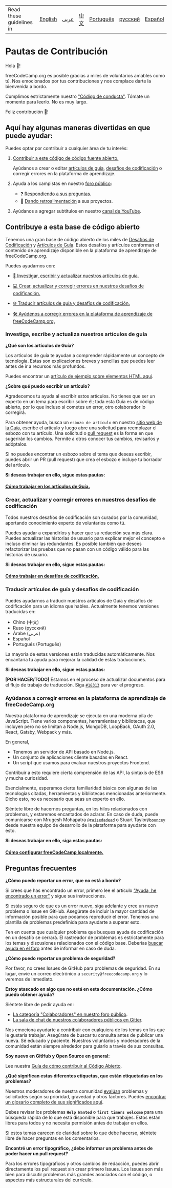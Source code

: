 <table>
    <tr>
        <!-- Do not translate this table -->
        <td> Read these guidelines in </td>
        <td><a href="/CONTRIBUTING.md"> English </a></td>
        <td><a href="/docs/arabic/CONTRIBUTING.md"> عربى </a></td>
        <td><a href="/docs/chinese/CONTRIBUTING.md"> 中文 </a></td>
        <td><a href="/docs/portuguese/CONTRIBUTING.md"> Português </a></td>
        <td><a href="/docs/russian/CONTRIBUTING.md"> русский </a></td>
        <td><a href="/docs/spanish/CONTRIBUTING.md"> Español </a></td>
    </tr>
</table>

# Pautas de Contribución

Hola 👋!

freeCodeCamp.org es posible gracias a miles de voluntarios amables como tú. Nos emocionados por tus contribuciones y nos complace darte la bienvenida a bordo.

Cumplimos estrictamente nuestro ["Código de conducta"](https://www.freecodecamp.org/code-of-conduct). Tómate un momento para leerlo. No es muy largo.

Feliz contribución 🎉!

## Aquí hay algunas maneras divertidas en que puede ayudar:

Puedes optar por contribuir a cualquier área de tu interés:

1. [Contribuir a este código de código fuente abierto.](#contribute-to-this-open-source-codebase)

    Ayúdanos a crear o editar [artículos de guía](https://www.freecodecamp.org/guide), [desafíos de codificación](https://www.freecodecamp.org/learn) o corregir errores en la plataforma de aprendizaje.

2. Ayuda a los campistas en nuestro [foro público](https://www.freecodecamp.org/forum/):

    - ❓ [Respondiendo a sus preguntas](https://www.freecodecamp.org/forum/?max_posts=1).
    - 💬 [Dando retroalimentación](https://www.freecodecamp.org/forum/c/project-feedback?max_posts=1) a sus proyectos.

3. Ayúdanos a agregar subtítulos en nuestro [canal de YouTube](https://www.youtube.com/channel/UC8butISFwT-Wl7EV0hUK0BQ/videos).

## Contribuye a esta base de código abierto

Tenemos una gran base de código abierto de los miles de [Desafíos de Codificación](https://www.freecodecamp.org/learn) y [Artículos de Guía](https://www.freecodecamp.org/guide). Estos desafíos y artículos conforman el contenido de aprendizaje disponible en la plataforma de aprendizaje de freeCodeCamp.org.

Puedes ayudarnos con:

- [📝 Investigar, escribir y actualizar nuestros artículos de guía.](#investiga-escribe-y-actualiza-nuestros-artículos-de-guía)

- [💻 Crear, actualizar y corregir errores en nuestros desafíos de codificación.](#crear-actualizar-y-corregir-errores-en-nuestros-desafíos-de-codificación)

- [🌐 Traducir artículos de guía y desafíos de codificación.](#traducir-artículos-de-guía-y-desafíos-de-codificación)

- [🛠 Ayúdenos a corregir errores en la plataforma de aprendizaje de freeCodeCamp.org.](#ayúdenos-a-corregir-errores-en-la-plataforma-de-aprendizaje-de-freeCodeCamp.org)

### Investiga, escribe y actualiza nuestros artículos de guía

**¿Qué son los artículos de Guía?**

Los artículos de guía te ayudan a comprender rápidamente un concepto de tecnología. Estas son explicaciones breves y sencillas que puedes leer antes de ir a recursos más profundos.

Puedes encontrar un [artículo de ejemplo sobre elementos HTML aquí](./client/src/pages/html/elements/index.md).

**¿Sobre qué puedo escribir un artículo?**

Agradecemos tu ayuda al escribir estos artículos. No tienes que ser un experto en un tema para escribir sobre él; toda esta Guía es de código abierto, por lo que incluso si cometes un error, otro colaborador lo corregirá.

Para obtener ayuda, busca un `esbozo de artículo` en nuestro [sitio web de la Guía](https://www.freecodecamp.org/guide), escribe el artículo y luego abre una solicitud para reemplazar el esbozo con tu artículo. Una solicitud o [pull request](https://help.github.com/articles/about-pull-requests/) es la forma en que sugerirán los cambios. Permite a otros conocer tus cambios, revisarlos y adóptalos.

Si no puedes encontrar un esbozo sobre el tema que deseas escribir, puedes abrir un PR (pull request) que crea el esbozo e incluye tu borrador del artículo.

**Si deseas trabajar en ello, sigue estas pautas:**

#### [Cómo trabajar en los artículos de Guía.](/docs/how-to-work-on-guide-articles.md)

### Crear, actualizar y corregir errores en nuestros desafíos de codificación

Todos nuestros desafíos de codificación son curados por la comunidad, aportando conocimiento experto de voluntarios como tú.

Puedes ayudar a expandirlos y hacer que su redacción sea más clara. Puedes actualizar las historias de usuario para explicar mejor el concepto e incluso eliminar las redundantes. Es posible también que desees refactorizar las pruebas que no pasan con un código válido para las historias de usuario.

**Si deseas trabajar en ello, sigue estas pautas:**

#### [Cómo trabajar en desafíos de codificación.](/docs/how-to-work-on-coding-challenges.md)

### Traducir artículos de guía y desafíos de codificación

Puedes ayudarnos a traducir nuestros artículos de Guía y desafíos de codificación para un idioma que hables. Actualmente tenemos versiones traducidas en:

- Chino (中文)
- Ruso (русский)
- Árabe (عربى)
- Español
- Portugués (Português)

La mayoría de estas versiones están traducidas automáticamente. Nos encantaría tu ayuda para mejorar la calidad de estas traducciones.

**Si deseas trabajar en ello, sigue estas pautas:**

**[POR HACER/TODO]** Estamos en el proceso de actualizar documentos para el flujo de trabajo de traducción. Siga [`#18313`](https://github.com/freeCodeCamp/freeCodeCamp/issues/18313) para ver el progreso.

### Ayúdanos a corregir errores en la plataforma de aprendizaje de freeCodeCamp.org

Nuestra plataforma de aprendizaje se ejecuta en una moderna pila de JavaScript. Tiene varios componentes, herramientas y bibliotecas, que incluyen pero no se limitan a Node.js, MongoDB, LoopBack, OAuth 2.0, React, Gatsby, Webpack y más.

En general,

- Tenemos un servidor de API basado en Node.js.
- Un conjunto de aplicaciones cliente basadas en React.
- Un script que usamos para evaluar nuestros proyectos Frontend.

Contribuir a esto requiere cierta comprensión de las API, la sintaxis de ES6 y mucha curiosidad.

Esencialmente, esperamos cierta familiaridad básica con algunas de las tecnologías citadas, herramientas y bibliotecas mencionadas anteriormente. Dicho esto, no es necesario que seas un experto en ello.

Siéntete libre de hacernos preguntas, en los hilos relacionados con problemas, y estaremos encantados de aclarar. En caso de duda, puede comunicarse con Mrugesh Mohapatra [`@raisedadead`](https://github.com/raisedadead) o Stuart Taylor[`@bouncey`](https://github.com/bouncey) desde nuestra equipo de desarrollo de la plataforma para ayudarte con esto.

**Si deseas trabajar en ello, siga estas pautas:**

#### [Cómo configurar freeCodeCamp localmente.](/docs/how-to-setup-freecodecamp-locally.md)

## Preguntas frecuentes

**¿Cómo puedo reportar un error, que no está a bordo?**

Si crees que has encontrado un error, primero lee el artículo ["Ayuda, he encontrado un error"](https://forum.freecodecamp.org/t/how-to-report-a-bug/19543) y sigue sus instrucciones.

Si estás seguro de que es un error nuevo, siga adelante y cree un nuevo problema o Issue en GitHub. Asegúrate de incluir la mayor cantidad de información posible para que podamos reproducir el error. Tenemos una plantilla de problemas predefinida para ayudarte a superar esto.

Ten en cuenta que cualquier problema que busques ayuda de codificación en un desafío se cerrará. El rastreador de problemas es estrictamente para los temas y discusiones relacionados con el código base. Deberías [buscar ayuda en el foro](https://www.freecodecamp.org/forum) antes de informar en caso de duda.

**¿Cómo puedo reportar un problema de seguridad?**

Por favor, no crees Issues de GitHub para problemas de seguridad. En su lugar, envíe un correo electrónico a `security@freecodecamp.org` y lo veremos de inmediato.

**Estoy atascado en algo que no está en esta documentación. ¿Cómo puedo obtener ayuda?**

Siéntete libre de pedir ayuda en:

- [La categoría "Colaboradores" en nuestro foro público](https://www.freecodecamp.org/forum/c/contributors).
- [La sala de chat de nuestros colaboradores públicos en Gitter](https://gitter.im/FreeCodeCamp/Contributors).

Nos emociona ayudarte a contribuir con cualquiera de los temas en los que le gustaría trabajar. Asegúrate de buscar tu consulta antes de publicar una nueva. Sé educado y paciente. Nuestros voluntarios y moderadores de la comunidad están siempre alrededor para guiarlo a través de sus consultas.

**Soy nuevo en GitHub y Open Source en general:**

Lee nuestra [Guía de cómo contribuir al Código Abierto](https://github.com/freeCodeCamp/how-to-contribute-to-open-source).

**¿Qué significan estas diferentes etiquetas, que están etiquetadas en los problemas?**

Nuestros moderadores de nuestra comunidad [evalúan](https://en.wikipedia.org/wiki/Software_bug#Bug_management) problemas y solicitudes según su prioridad, gravedad y otros factores. Puedes [encontrar un glosario completo de sus significados aquí](https://github.com/freecodecamp/freecodecamp/labels).

Debes revisar los problemas **`Help Wanted`** o **`first timers welcome`** para una búsqueda rápida de lo que está disponible para que trabajes. Estos están libres para todos y no necesita permisión antes de trabajar en ellos.

Si estos temas carecen de claridad sobre lo que debe hacerse, siéntete libre de hacer preguntas en los comentarios.

**Encontré un error tipográfico, ¿debo informar un problema antes de poder hacer un pull request?**

Para los errores tipográficos y otros cambios de redacción, puedes abrir directamente los pull request sin crear primero Issues. Los Issues son más bien para discutir problemas más grandes asociados con el código, o aspectos más estructurales del currículo.
